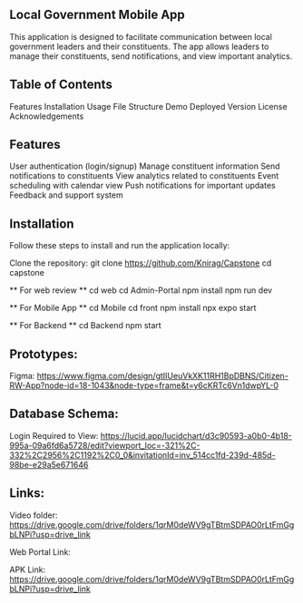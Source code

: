 ## Local Government Mobile App ##
This application is designed to facilitate communication between local government leaders and their constituents. The app allows leaders to manage their constituents, send notifications, and view important analytics.

## Table of Contents ##
Features
Installation
Usage
File Structure
Demo
Deployed Version
License
Acknowledgements

## Features ##
User authentication (login/signup)
Manage constituent information
Send notifications to constituents
View analytics related to constituents
Event scheduling with calendar view
Push notifications for important updates
Feedback and support system

## Installation ##
Follow these steps to install and run the application locally:

Clone the repository:
git clone https://github.com/Knirag/Capstone
cd capstone

** For web review **
cd web
cd Admin-Portal
npm install
npm run dev

** For Mobile App **
cd Mobile
cd front
npm install 
npx expo start

** For Backend **
cd Backend
npm start 

## Prototypes: ##
Figma: https://www.figma.com/design/gtIIUeuVkXK11RH1BpDBNS/Citizen-RW-App?node-id=18-1043&node-type=frame&t=y6cKRTc6Vn1dwpYL-0

## Database Schema: ##
Login Required to View: https://lucid.app/lucidchart/d3c90593-a0b0-4b18-995a-09a6fd6a5728/edit?viewport_loc=-321%2C-332%2C2956%2C1192%2C0_0&invitationId=inv_514cc1fd-239d-485d-98be-e29a5e671646


## Links: ##

Video folder: https://drive.google.com/drive/folders/1qrM0deWV9gTBtmSDPAO0rLtFmGgbLNPi?usp=drive_link

Web Portal Link: 

APK Link: https://drive.google.com/drive/folders/1qrM0deWV9gTBtmSDPAO0rLtFmGgbLNPi?usp=drive_link










